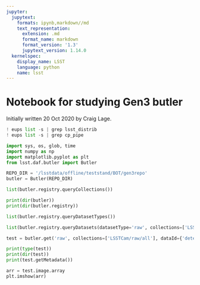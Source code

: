 ```yaml
---
jupyter:
  jupytext:
    formats: ipynb,markdown//md
    text_representation:
      extension: .md
      format_name: markdown
      format_version: '1.3'
      jupytext_version: 1.14.0
  kernelspec:
    display_name: LSST
    language: python
    name: lsst
---
```


# Notebook for studying Gen3 butler

Initially written 20 Oct 2020 by Craig Lage.

```python
! eups list -s | grep lsst_distrib
! eups list -s | grep cp_pipe
```

```python
import sys, os, glob, time
import numpy as np
import matplotlib.pyplot as plt
from lsst.daf.butler import Butler
```

```python
REPO_DIR = '/lsstdata/offline/teststand/BOT/gen3repo'
butler = Butler(REPO_DIR)
```

```python
list(butler.registry.queryCollections())
```

```python
print(dir(butler))
print(dir(butler.registry))
```

```python
list(butler.registry.queryDatasetTypes())
```

```python jupyter={"outputs_hidden": true}
list(butler.registry.queryDatasets(datasetType='raw', collections=['LSSTCam/raw/all'], dataId={'detector':47, 'instrument':'LSSTCam'}))
```

```python
test = butler.get('raw', collections=['LSSTCam/raw/all'], dataId={'detector':47,'instrument':'LSSTCam','exposure':3020090100162})
```

```python
print(type(test))
print(dir(test))
print(test.getMetadata())
```

```python
arr = test.image.array
plt.imshow(arr)
```

```python

```

